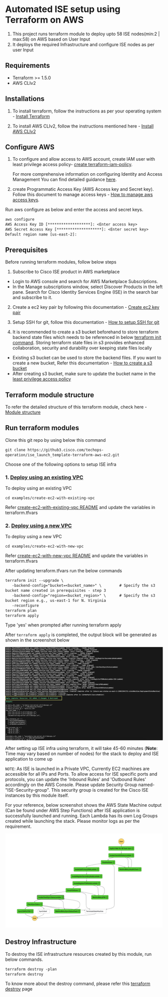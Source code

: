 # Automated ISE setup using Terraform on AWS

1. This project runs terraform module to deploy upto 58 ISE nodes(min:2 | max:58) on AWS based on User Input
2. It deploys the required Infrastructure and configure ISE nodes as per user Input


## Requirements
- Terraform >= 1.5.0
- AWS CLIv2

## Installations
1. To install terraform, follow the instructions as per your operating system - [Install Terraform](https://developer.hashicorp.com/terraform/tutorials/aws-get-started/install-cli)

2. To install AWS CLIv2, follow the instructions mentioned here - [Install AWS CLIv2](https://docs.aws.amazon.com/cli/latest/userguide/getting-started-install.html)


## Configure AWS
1. To configure and allow access to AWS account, create IAM user with least privilege access policy- [create terraform-iam-policy](./docs/terraform-policy.json). 

      For more comprehensive information on configuring Identity and  Access Management You can find detailed guidance  [here](./docs/iampolicyreadme.md).

 2. create Programmatic Access Key (AWS Access key and Secret key). Follow this document to manage access keys - [How to manage aws access keys](https://docs.aws.amazon.com/IAM/latest/UserGuide/id_credentials_access-keys.html#Using_CreateAccessKey). 

Run aws configure as below and enter the access and secret keys.

```
aws configure
AWS Access Key ID [*******************]: <Enter access key>
AWS Secret Access Key [********************]: <Enter secret key>
Default region name [us-east-2]: 

```

## Prerequisites
Before running terraform modules, follow below steps

1. Subscribe to Cisco ISE product in AWS marketplace
- Login to AWS console and search for AWS Marketplace Subscriptions. 
- In the Manage subscriptions window, select Discover Products in the left pane. Search for Cisco Identity Services Engine (ISE) in the search bar and subscribe to it.

2. Create a ec2 key pair by following this documentation - [Create ec2 key pair](https://docs.aws.amazon.com/AWSEC2/latest/UserGuide/create-key-pairs.html)

3. Setup SSH for git, follow this documentation - [How to setup SSH for git](https://www.warp.dev/terminus/git-clone-ssh) 

4. It is recommended to create a s3 bucket beforehand to store terraform backend state files which needs to be referenced in below [terraform init command](#terraform_init_command). Storing terraform state files in s3 provides enhanced collaboration, security and durability over keeping state files locally
  - Existing s3 bucket can be used to store the backend files. If you want to create a new bucket, Refer this documentation - [How to create a s3 bucket](https://docs.aws.amazon.com/AmazonS3/latest/userguide/create-bucket-overview.html)
  - After creating s3 bucket, make sure to update the bucket name in the [least privilege access policy](./docs/terraform-policy.json#L206)


## Terraform module structure

To refer the detailed structure of this terraform module, check here - [Module structure](./docs/directory-structure.md)

## Run terraform modules

Clone this git repo by using below this command 
  ```
  git clone https://github3.cisco.com/techops-operation/ise_launch_template-terraform-aws-ec2.git
  ```

Choose one of the following options to setup ISE infra
### 1. [Deploy using an existing VPC](./examples/create-ec2-with-existing-vpc/)

To deploy using an existing VPC
  ```
  cd examples/create-ec2-with-existing-vpc
  ```
  Refer [create-ec2-with-existing-vpc README](./examples/create-ec2-with-existing-vpc/README.md) and update the variables in terraform.tfvars

### 2. [Deploy using a new VPC](./examples/create-ec2-with-new-vpc/)

To deploy using a new VPC
```
cd examples/create-ec2-with-new-vpc
```
Refer [create-ec2-with-new-vpc README](./examples/create-ec2-with-new-vpc/README.md) and update the variables in terraform.tfvars

<a name="terraform_init_command"></a>
After updating terraform.tfvars run the below commands
 ```
 terraform init --upgrade \
    -backend-config="bucket=<bucket_name>" \        # Specify the s3 bucket name created in prerequisites - step 3
    -backend-config="region=<bucket_region>" \      # Specify the s3 bucket region e.g., us-east-1 for N. Virginia
    -reconfigure
 terraform plan
 terraform apply
 ```

Type 'yes' when prompted after running terraform apply

After `terraform apply` is completed, the output block will be generated as shown in the screenshot below

![alt terraform output](./docs/terraform_ouput.png)

After setting up ISE infra using terraform, it will take 45-60 minutes (**Note**: Time may vary based on number of nodes) for the stack to deploy and ISE application to come up

`NOTE`: As ISE is launched in a Private VPC, Currently EC2 machines are accessible for all IPs and Ports. To allow access for ISE specific ports and protocols, you can update the 'Inbound Rules' and 'Outbound Rules' accordingly on the AWS Console. Please update Security Group named- "ISE-Security-group". This security group is created for the Cisco ISE instances by this module itself.


For your reference, below screenshot shows the AWS State Machine output (Can be found under AWS Step Functions) after ISE application is successfully launched and running. Each Lambda has its own Log Groups created while launching the stack. Please monitor logs as per the requirement.

![alt state machine output](./docs/state_machine_diagram.png)

## Destroy Infrastructure

To destroy the ISE infrastructure resources created by this module, run below commands. 

```
terraform destroy -plan
terraform destroy
``` 
To know more about the destroy command, please refer this [terraform destroy](https://developer.hashicorp.com/terraform/cli/commands/destroy) page







